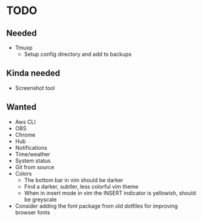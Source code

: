 # TODO

## Needed

* Tmuxp
  * Setup config directory and add to backups

## Kinda needed

* Screenshot tool

## Wanted

* Aws CLI
* OBS
* Chrome
* Hub
* Notifications
* Time/weather
* System status
* Git from source
* Colors
  * The bottom bar in vim should be darker
  * Find a darker, subtler, less colorful vim theme
  * When in insert mode in vim the INSERT indicator is yellowish, should be greyscale
* Consider adding the font package from old dotfiles for improving browser fonts
